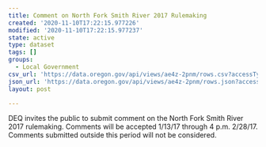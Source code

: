 ```yaml
---
title: Comment on North Fork Smith River 2017 Rulemaking
created: '2020-11-10T17:22:15.977226'
modified: '2020-11-10T17:22:15.977237'
state: active
type: dataset
tags: []
groups:
  - Local Government
csv_url: 'https://data.oregon.gov/api/views/ae4z-2pnm/rows.csv?accessType=DOWNLOAD'
json_url: 'https://data.oregon.gov/api/views/ae4z-2pnm/rows.json?accessType=DOWNLOAD'
layout: post

---
```

DEQ invites the public to submit comment on the North Fork Smith River 2017 rulemaking. Comments will be accepted 1/13/17 through 4 p.m. 2/28/17. Comments submitted outside this period will not be considered.
